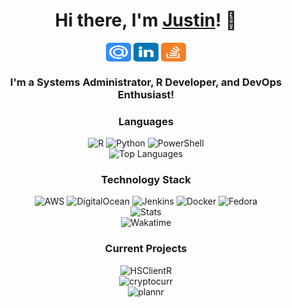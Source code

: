 <h1 align="center">Hi there, I'm <a href="https://justinsingh.me">Justin</a>! 👋 </h3>

<p align="center">
<a href="mailto:justin@justinsingh.me" target="blank"><img align="center" src="https://raw.githubusercontent.com/edent/SuperTinyIcons/master/images/svg/mail.svg" alt="justinsinghm" height="30" width="40" /></a>
<a href="https://linkedin.com/in/justinsinghm" target="blank"><img align="center" src="https://raw.githubusercontent.com/edent/SuperTinyIcons/master/images/svg/linkedin.svg" alt="justinsinghm" height="30" width="40" /></a>
<a href="https://stackoverflow.com/users/6891484" target="blank"><img align="center" src="https://raw.githubusercontent.com/edent/SuperTinyIcons/master/images/svg/stackoverflow.svg" alt="6891484" height="30" width="40" /></a>
</p>

<h3 align="center">I'm a Systems Administrator, R Developer, and DevOps Enthusiast! </h3>

<h3 align="center"><b>Languages</b></h3>

<p align="center">
<img alt="R" src="https://img.shields.io/badge/-R-000?&logo=R&logoColor=F92672"/>
<img alt="Python" src="https://img.shields.io/badge/-Python-000?&logo=Python&logoColor=F92672"/>
<img alt="PowerShell" src="https://img.shields.io/badge/-PowerShell-000?&logo=Powershell&logoColor=F92672"/>
<br/>
<img alt="Top Languages" src="https://github-readme-stats.vercel.app/api/top-langs/?username=program--&theme=monokai&layout=compact&hide=html,scss,less,css"/>
</p>

<h3 align="center"><b>Technology Stack</b></h3>

<p align="center">
<img alt="AWS" src="https://img.shields.io/badge/-AWS-000?&logo=Amazon-AWS&logoColor=F92672"/>
<img alt="DigitalOcean" src="https://img.shields.io/badge/-DigitalOcean-000?&logo=DigitalOcean&logoColor=F92672"/>
<img alt="Jenkins" src="https://img.shields.io/badge/-Jenkins-000?&logo=Jenkins&logoColor=F92672"/>
<img alt="Docker" src="https://img.shields.io/badge/-Docker-000?&logo=Docker&logoColor=F92672"/>
<img alt="Fedora" src="https://img.shields.io/badge/-Fedora-000?&logo=Fedora&logoColor=F92672"/>
<br/>
<img alt="Stats" src="https://github-readme-stats.vercel.app/api?username=program--&show_icons=true&theme=monokai&locale=en&count_private=true"/>
<br/>
<img alt="Wakatime" src="https://github-readme-stats.vercel.app/api/wakatime?username=jsinghm&theme=monokai&layout=compact"/>
</p>

<h3 align="center"><b>Current Projects</b></h3>

<p align="center">
<img alt="HSClientR" src="https://github-readme-stats.vercel.app/api/pin/?username=program--&repo=HSClientR&theme=monokai"/>
<br/>
<img alt="cryptocurr" src="https://github-readme-stats.vercel.app/api/pin/?username=program--&repo=cryptocurr&theme=monokai"/>
<br/>
<img alt="plannr" src="https://github-readme-stats.vercel.app/api/pin/?username=program--&repo=plannr&theme=monokai"/>
</p>
